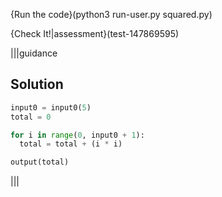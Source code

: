{Run the code}(python3 run-user.py squared.py)

{Check It!|assessment}(test-147869595)

|||guidance
## Solution
```python
input0 = input0(5)
total = 0

for i in range(0, input0 + 1):
  total = total + (i * i)

output(total)
```
|||